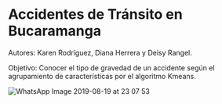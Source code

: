 # Accidentes de Tránsito en Bucaramanga
Autores: Karen Rodríguez, Diana Herrera y Deisy Rangel.

Objetivo: Conocer el tipo de gravedad de un accidente según el agrupamiento de características por el algoritmo Kmeans.

![WhatsApp Image 2019-08-19 at 23 07 53](https://user-images.githubusercontent.com/54248145/63318381-e9581100-c2db-11e9-8eea-d098327126ad.jpeg)

